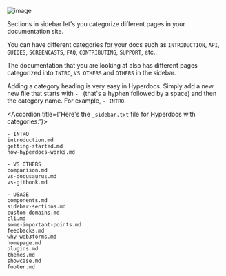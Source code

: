 ![image](https://user-images.githubusercontent.com/69138026/163390776-c9b0041f-3162-4e38-8249-c10bec4f11cf.png)

Sections in sidebar let's you categorize different pages in your documentation site.

You can have different categories for your docs such as `INTRODUCTION`, `API`, `GUIDES`, `SCREENCASTS`, `FAQ`, `CONTRIBUTING`, `SUPPORT`, etc..

The documentation that you are looking at also has different pages categorized into `INTRO`, `VS OTHERS` and `OTHERS` in the sidebar.

Adding a category heading is very easy in Hyperdocs. Simply add a new new file that starts with `- ` (that's a hyphen followed by a space) and then the category name. For example, `- INTRO`.

<Accordion title={'Here\'s the `_sidebar.txt` file for Hyperdocs with categories:'}>

```
- INTRO
introduction.md
getting-started.md
how-hyperdocs-works.md

- VS OTHERS
comparison.md
vs-docusaurus.md
vs-gitbook.md

- USAGE
components.md
sidebar-sections.md
custom-domains.md
cli.md
some-important-points.md
feedbacks.md
why-web3forms.md
homepage.md
plugins.md
themes.md
showcase.md
footer.md
```

</Accordion>

